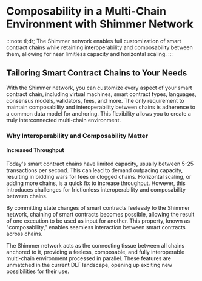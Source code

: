 # Composability in a Multi-Chain Environment with Shimmer Network

:::note tl;dr;
The Shimmer network enables full customization of smart contract chains while retaining interoperability and composability between them, allowing for near limitless capacity and horizontal scaling.
:::

## Tailoring Smart Contract Chains to Your Needs

With the Shimmer network, you can customize every aspect of your smart contract chain, including virtual machines, smart contract types, languages, consensus models, validators, fees, and more. The only requirement to maintain composability and interoperability between chains is adherence to a common data model for anchoring. This flexibility allows you to create a truly interconnected multi-chain environment.

### Why Interoperability and Composability Matter

#### Increased Throughput

Today's smart contract chains have limited capacity, usually between 5-25 transactions per second. This can lead to demand outpacing capacity, resulting in bidding wars for fees or clogged chains. Horizontal scaling, or adding more chains, is a quick fix to increase throughput. However, this introduces challenges for frictionless interoperability and composability between chains.

By committing state changes of smart contracts feelessly to the Shimmer network, chaining of smart contracts becomes possible, allowing the result of one execution to be used as input for another. This property, known as "composability," enables seamless interaction between smart contracts across chains.

The Shimmer network acts as the connecting tissue between all chains anchored to it, providing a feeless, composable, and fully interoperable multi-chain environment processed in parallel. These features are unmatched in the current DLT landscape, opening up exciting new possibilities for their use.
